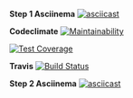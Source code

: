 **Step 1 Asciinema**
[![asciicast](https://asciinema.org/a/dqIvS73wYq9MCHTOv2NLgnbca.svg)](https://asciinema.org/a/dqIvS73wYq9MCHTOv2NLgnbca)


**Codeclimate**
[![Maintainability](https://api.codeclimate.com/v1/badges/a99a88d28ad37a79dbf6/maintainability)](https://codeclimate.com/github/codeclimate/codeclimate/maintainability)

[![Test Coverage](https://api.codeclimate.com/v1/badges/a99a88d28ad37a79dbf6/test_coverage)](https://codeclimate.com/github/codeclimate/codeclimate/test_coverage)

**Travis**
[![Build Status](https://travis-ci.com/KhristinaR/python-project-lvl1.svg?branch=master)](https://travis-ci.com/KhristinaR/python-project-lvl1)

**Step 2 Asciinema**
[![asciicast](https://asciinema.org/a/OVAmNtibt0v8jTAnpVhDRMeQM.svg)](https://asciinema.org/a/OVAmNtibt0v8jTAnpVhDRMeQM)
